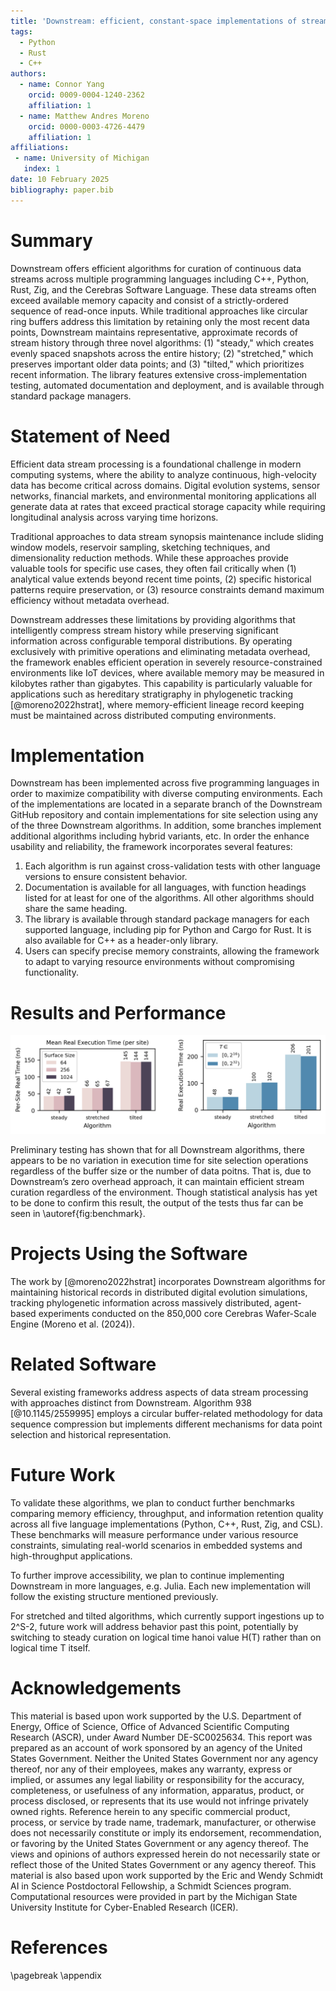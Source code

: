 ```yaml
---
title: 'Downstream: efficient, constant-space implementations of stream curation algorithms.'
tags:
  - Python
  - Rust
  - C++
authors:
  - name: Connor Yang
    orcid: 0009-0004-1240-2362
    affiliation: 1
  - name: Matthew Andres Moreno
    orcid: 0000-0003-4726-4479
    affiliation: 1
affiliations:
 - name: University of Michigan
   index: 1
date: 10 February 2025
bibliography: paper.bib
---
```


# Summary

Downstream offers efficient algorithms for curation of continuous data streams across multiple programming languages including C++, Python, Rust, Zig, and the Cerebras Software Language. These data streams often exceed available memory capacity and consist of a strictly-ordered sequence of read-once inputs. While traditional approaches like circular ring buffers address this limitation by retaining only the most recent data points, Downstream maintains representative, approximate records of stream history through three novel algorithms: (1) "steady," which creates evenly spaced snapshots across the entire history; (2) "stretched," which preserves important older data points; and (3) "tilted," which prioritizes recent information. The library features extensive cross-implementation testing, automated documentation and deployment, and is available through standard package managers.

# Statement of Need

Efficient data stream processing is a foundational challenge in modern computing systems, where the ability to analyze continuous, high-velocity data has become critical across domains. Digital evolution systems, sensor networks, financial markets, and environmental monitoring applications all generate data at rates that exceed practical storage capacity while requiring longitudinal analysis across varying time horizons.

Traditional approaches to data stream synopsis maintenance include sliding window models, reservoir sampling, sketching techniques, and dimensionality reduction methods. While these approaches provide valuable tools for specific use cases, they often fail critically when (1) analytical value extends beyond recent time points, (2) specific historical patterns require preservation, or (3) resource constraints demand maximum efficiency without metadata overhead.

Downstream addresses these limitations by providing algorithms that intelligently compress stream history while preserving significant information across configurable temporal distributions. By operating exclusively with primitive operations and eliminating metadata overhead, the framework enables efficient operation in severely resource-constrained environments like IoT devices, where available memory may be measured in kilobytes rather than gigabytes. This capability is particularly valuable for applications such as hereditary stratigraphy in phylogenetic tracking [@moreno2022hstrat], where memory-efficient lineage record keeping must be maintained across distributed computing environments.

# Implementation

Downstream has been implemented across five programming languages in order to maximize compatibility with diverse computing environments. Each of the implementations are located in a separate branch of the Downstream GitHub repository and contain implementations for site selection using any of the three Downstream algorithms. In addition, some branches implement additional algorithms including hybrid variants, etc. In order the enhance usability and reliability, the framework incorporates several features:
1. Each algorithm is run against cross-validation tests with other language versions to ensure consistent behavior.
2. Documentation is available for all languages, with function headings listed for at least for one of the algorithms. All other algorithms should share the same heading.
3. The library is available through standard package managers for each supported language, including pip for Python and Cargo for Rust. It is also available for C++ as a header-only library.
4. Users can specify precise memory constraints, allowing the framework to adapt to varying resource environments without compromising functionality.

# Results and Performance

![\label{fig:benchmark}](assets/benchmark_combined.png)

Preliminary testing has shown that for all Downstream algorithms, there appears to be no variation in execution time for site selection operations regardless of the buffer size or the number of data poitns. That is, due to Downstream’s zero overhead approach, it can maintain efficient stream curation regardless of the environment. Though statistical analysis has yet to be done to confirm this result, the output of the tests thus far can be seen in \autoref{fig:benchmark}.


# Projects Using the Software

The work by [@moreno2022hstrat] incorporates Downstream algorithms for maintaining historical records in distributed digital evolution simulations, tracking phylogenetic information across massively distributed, agent-based experiments conducted on the 850,000 core Cerebras Wafer-Scale Engine (Moreno et al. (2024)).

# Related Software

Several existing frameworks address aspects of data stream processing with approaches distinct from Downstream. Algorithm 938 [@10.1145/2559995] employs a circular buffer-related methodology for data sequence compression but implements different mechanisms for data point selection and historical representation.

# Future Work

To validate these algorithms, we plan to conduct further  benchmarks comparing memory efficiency, throughput, and information retention quality across all five language implementations (Python, C++, Rust, Zig, and CSL). These benchmarks will measure performance under various resource constraints, simulating real-world scenarios in embedded systems and high-throughput applications.

To further improve accessibility, we plan to continue implementing Downstream in more languages, e.g. Julia. Each new implementation will follow the existing structure mentioned previously.

For stretched and tilted algorithms, which currently support ingestions up to 2^S-2, future work will address behavior past this point, potentially by switching to steady curation on logical time hanoi value H(T) rather than on logical time T itself.


# Acknowledgements

This material is based upon work supported by the U.S. Department of Energy, Office of Science, Office of Advanced Scientific Computing Research (ASCR), under Award Number DE-SC0025634. This report was prepared as an account of work sponsored by an agency of the United States Government. Neither the United States Government nor any agency thereof, nor any of their employees, makes any warranty, express or implied, or assumes any legal liability or responsibility for the accuracy, completeness, or usefulness of any information, apparatus, product, or process disclosed, or represents that its use would not infringe privately owned rights. Reference herein to any specific commercial product, process, or service by trade name, trademark, manufacturer, or otherwise does not necessarily constitute or imply its endorsement, recommendation, or favoring by the United States Government or any agency thereof. The views and opinions of authors expressed herein do not necessarily state or reflect those of the United States Government or any agency thereof. This material is also based upon work supported by the Eric and Wendy Schmidt AI in Science Postdoctoral Fellowship, a Schmidt Sciences program. Computational resources were provided in part by the Michigan State University Institute for Cyber-Enabled Research (ICER).


# References

<div id="refs"></div>

\pagebreak
\appendix